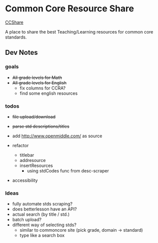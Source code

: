 # Common Core Resource Share

[CCShare](https://ccshare.herokuapp.com/cc/)

A place to share the best Teaching/Learning resources for common core standards.

## Dev Notes

### goals

- <s>All grade levels for Math</s>
- <s>All grade levels for English</s>
  - fix columns for CCRA?
  - find some english resources

### todos
- <s>file upload/download</s>

- <s>parse std descriptions/titles</s>

- add http://www.openmiddle.com/ as source

- refactor
  - titlebar
  - addresource
  - insertResources
    - using stdCodes func from desc-scraper

- accessibility

### Ideas
- fully automate stds scraping?
- does betterlesson have an API?
- actual search (by title / std.)
- batch upload?
- different way of selecting stds?
  - similar to commoncore site (pick grade, domain -> standard)
  - type like a search box

